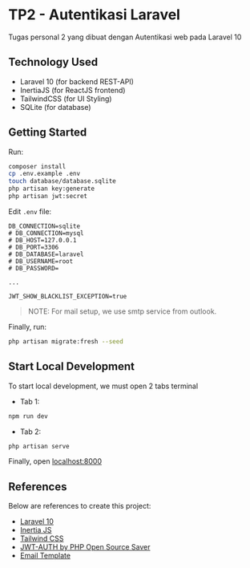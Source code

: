 # TP2 - Autentikasi Laravel

Tugas personal 2 yang dibuat dengan Autentikasi web pada Laravel 10

## Technology Used

-   Laravel 10 (for backend REST-API)
-   InertiaJS (for ReactJS frontend)
-   TailwindCSS (for UI Styling)
-   SQLite (for database)

## Getting Started

Run:

```bash
composer install
cp .env.example .env
touch database/database.sqlite
php artisan key:generate
php artisan jwt:secret
```

Edit `.env` file:

```env
DB_CONNECTION=sqlite
# DB_CONNECTION=mysql
# DB_HOST=127.0.0.1
# DB_PORT=3306
# DB_DATABASE=laravel
# DB_USERNAME=root
# DB_PASSWORD=

...

JWT_SHOW_BLACKLIST_EXCEPTION=true
```

> NOTE: For mail setup, we use smtp service from outlook.

Finally, run:

```bash
php artisan migrate:fresh --seed
```

## Start Local Development

To start local development, we must open 2 tabs terminal

-   Tab 1:

```bash
npm run dev
```

-   Tab 2:

```bash
php artisan serve
```

Finally, open [localhost:8000](http://localhost:8000/)

## References

Below are references to create this project:

-   [Laravel 10](https://laravel.com/)
-   [Inertia JS](https://inertiajs.com/)
-   [Tailwind CSS](https://tailwindcss.com/)
-   [JWT-AUTH by PHP Open Source Saver](https://github.com/PHP-Open-Source-Saver/jwt-auth)
-   [Email Template](https://github.com/ColorlibHQ/email-templates/tree/master/10)
